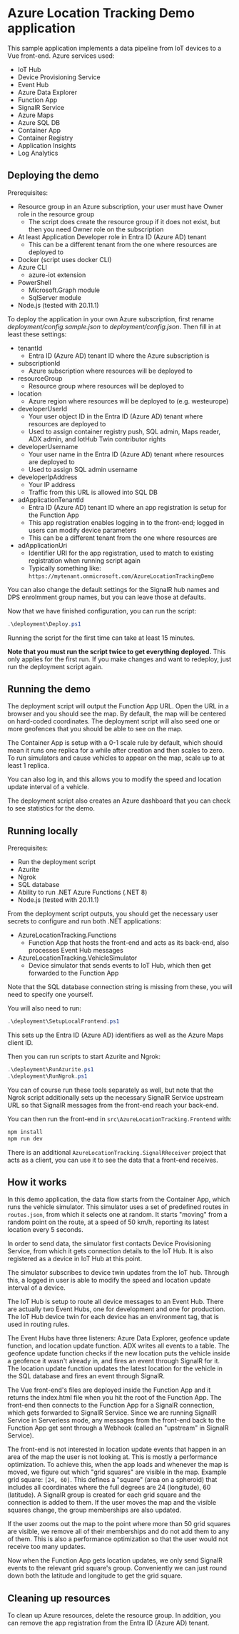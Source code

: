 # Azure Location Tracking Demo application

This sample application implements a data pipeline from IoT devices to a Vue front-end.
Azure services used:

- IoT Hub
- Device Provisioning Service
- Event Hub
- Azure Data Explorer
- Function App
- SignalR Service
- Azure Maps
- Azure SQL DB
- Container App
- Container Registry
- Application Insights
- Log Analytics

## Deploying the demo

Prerequisites:

- Resource group in an Azure subscription, your user must have Owner role in the resource group
  - The script does create the resource group if it does not exist, but then you need Owner role on the subscription
- At least Application Developer role in Entra ID (Azure AD) tenant
  - This can be a different tenant from the one where resources are deployed to
- Docker (script uses docker CLI)
- Azure CLI
  - azure-iot extension
- PowerShell
  - Microsoft.Graph module
  - SqlServer module
- Node.js (tested with 20.11.1)

To deploy the application in your own Azure subscription, first rename _deployment/config.sample.json_ to _deployment/config.json_.
Then fill in at least these settings:

- tenantId
  - Entra ID (Azure AD) tenant ID where the Azure subscription is
- subscriptionId
  - Azure subscription where resources will be deployed to
- resourceGroup
  - Resource group where resources will be deployed to
- location
  - Azure region where resources will be deployed to (e.g. westeurope)
- developerUserId
  - Your user object ID in the Entra ID (Azure AD) tenant where resources are deployed to
  - Used to assign container registry push, SQL admin, Maps reader, ADX admin, and IotHub Twin contributor rights
- developerUsername
  - Your user name in the Entra ID (Azure AD) tenant where resources are deployed to
  - Used to assign SQL admin username
- developerIpAddress
  - Your IP address
  - Traffic from this URL is allowed into SQL DB
- adApplicationTenantId
  - Entra ID (Azure AD) tenant ID where an app registration is setup for the Function App
  - This app registration enables logging in to the front-end; logged in users can modify device parameters
  - This can be a different tenant from the one where resources are
- adApplicationUri
  - Identifier URI for the app registration, used to match to existing registration when running script again
  - Typically something like: `https://mytenant.onmicrosoft.com/AzureLocationTrackingDemo`

You can also change the default settings for the SignalR hub names and DPS enrolmment group names, but you can leave those at defaults.

Now that we have finished configuration, you can run the script:

```powershell
.\deployment\Deploy.ps1
```

Running the script for the first time can take at least 15 minutes.

**Note that you must run the script twice to get everything deployed.**
This only applies for the first run.
If you make changes and want to redeploy, just run the deployment script again.

## Running the demo

The deployment script will output the Function App URL.
Open the URL in a browser and you should see the map.
By default, the map will be centered on hard-coded coordinates.
The deployment script will also seed one or more geofences that you should be able to see on the map.

The Container App is setup with a 0-1 scale rule by default, which should mean it runs one replica for a while after creation and then scales to zero.
To run simulators and cause vehicles to appear on the map, scale up to at least 1 replica.

You can also log in, and this allows you to modify the speed and location update interval of a vehicle.

The deployment script also creates an Azure dashboard that you can check to see statistics for the demo.

## Running locally

Prerequisites:

- Run the deployment script
- Azurite
- Ngrok
- SQL database
- Ability to run .NET Azure Functions (.NET 8)
- Node.js (tested with 20.11.1)

From the deployment script outputs, you should get the necessary user secrets to configure and run both .NET applications:

- AzureLocationTracking.Functions
  - Function App that hosts the front-end and acts as its back-end, also processes Event Hub messages
- AzureLocationTracking.VehicleSimulator
  - Device simulator that sends events to IoT Hub, which then get forwarded to the Function App

Note that the SQL database connection string is missing from these, you will need to specify one yourself.

You will also need to run:

```powershell
.\deployment\SetupLocalFrontend.ps1
```

This sets up the Entra ID (Azure AD) identifiers as well as the Azure Maps client ID.

Then you can run scripts to start Azurite and Ngrok:

```powershell
.\deployment\RunAzurite.ps1
.\deployment\RunNgrok.ps1
```

You can of course run these tools separately as well, but note that the Ngrok script additionally sets up the necessary SignalR Service upstream URL so that SignalR messages from the front-end reach your back-end.

You can then run the front-end in `src\AzureLocationTracking.Frontend` with:

```powershell
npm install
npm run dev
```

There is an additional `AzureLocationTracking.SignalRReceiver` project that acts as a client,
you can use it to see the data that a front-end receives.

## How it works

In this demo application, the data flow starts from the Container App, which runs the vehicle simulator.
This simulator uses a set of predefined routes in `routes.json`, from which it selects one at random.
It starts "moving" from a random point on the route, at a speed of 50 km/h, reporting its latest location every 5 seconds.

In order to send data, the simulator first contacts Device Provisioning Service, from which it gets connection details to the IoT Hub.
It is also registered as a device in IoT Hub at this point.

The simulator subscribes to device twin updates from the IoT hub.
Through this, a logged in user is able to modify the speed and location update interval of a device.

The IoT Hub is setup to route all device messages to an Event Hub.
There are actually two Event Hubs, one for development and one for production.
The IoT Hub device twin for each device has an environment tag, that is used in routing rules.

The Event Hubs have three listeners: Azure Data Explorer, geofence update function, and location update function.
ADX writes all events to a table.
The geofence update function checks if the new location puts the vehicle inside a geofence it wasn't already in, and fires an event through SignalR for it.
The location update function updates the latest location for the vehicle in the SQL database and fires an event through SignalR.

The Vue front-end's files are deployed inside the Function App and it returns the index.html file when you hit the root of the Function App.
The front-end then connects to the Function App for a SignalR connection, which gets forwarded to SignalR Service.
Since we are running SignalR Service in Serverless mode, any messages from the front-end back to the Function App get sent through a Webhook (called an "upstream" in SignalR Service).

The front-end is not interested in location update events that happen in an area of the map the user is not looking at.
This is mostly a performance optimization.
To achieve this, when the app loads and whenever the map is moved, we figure out which "grid squares" are visible in the map.
Example grid square: `[24, 60]`.
This defines a "square" (area on a spheroid) that includes all coordinates where the full degrees are 24 (longitude), 60 (latitude).
A SignalR group is created for each grid square and the connection is added to them.
If the user moves the map and the visible squares change, the group memberships are also updated.

If the user zooms out the map to the point where more than 50 grid squares are visible, we remove all of their memberships and do not add them to any of them.
This is also a performance optimization so that the user would not receive too many updates.

Now when the Function App gets location updates, we only send SignalR events to the relevant grid square's group.
Conveniently we can just round down both the latitude and longitude to get the grid square.

## Cleaning up resources

To clean up Azure resources, delete the resource group.
In addition, you can remove the app registration from the Entra ID (Azure AD) tenant.
